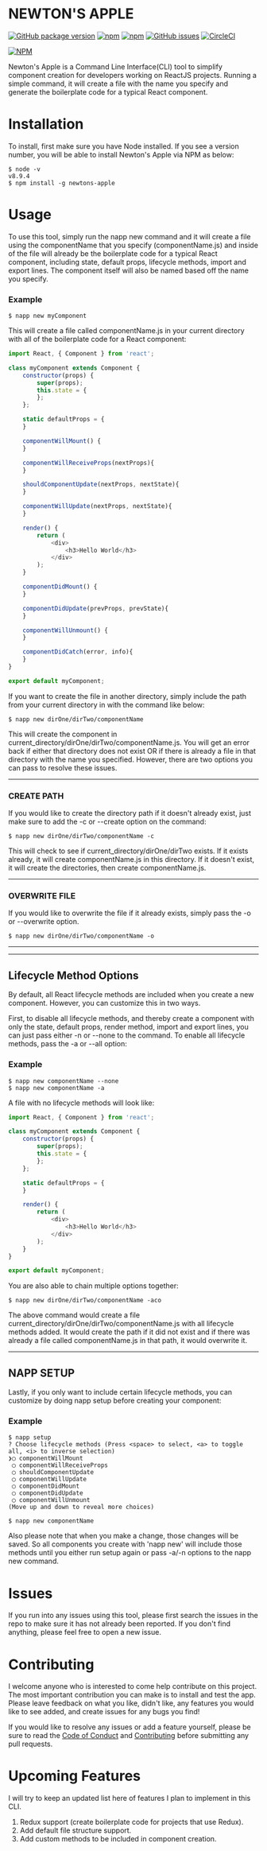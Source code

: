 # NEWTON'S APPLE
[![GitHub package version](https://img.shields.io/github/package-json/v/tdfranklin/newtons-apple.svg)]()
[![npm](https://img.shields.io/npm/dt/newtons-apple.svg)]()
[![npm](https://img.shields.io/npm/l/newtons-apple.svg)]()
[![GitHub issues](https://img.shields.io/github/issues/tdfranklin/newtons-apple.svg)]()
[![CircleCI](https://img.shields.io/circleci/project/github/tdfranklin/newtons-apple.svg)]()

[![NPM](https://nodei.co/npm/newtons-apple.png?downloads=true&downloadRank=true&stars=true)](https://nodei.co/npm/newtons-apple/)

Newton's Apple is a Command Line Interface(CLI) tool to simplify component creation for developers working on ReactJS projects.  Running a simple command, it will create a file with the name you specify and generate the boilerplate code for a typical React component.

# Installation

To install, first make sure you have Node installed.  If you see a version number, you will be able to install Newton's Apple via NPM as below:

```
$ node -v
v8.9.4
$ npm install -g newtons-apple
```

# Usage

To use this tool, simply run the napp new command and it will create a file using the componentName that you specify (componentName.js) and inside of the file will already be the boilerplate code for a typical React component, including state, default props, lifecycle methods, import and export lines.  The component itself will also be named based off the name you specify.

### Example

```
$ napp new myComponent
```

This will create a file called componentName.js in your current directory with all of the boilerplate code for a React component:

``` javascript
import React, { Component } from 'react';

class myComponent extends Component {
    constructor(props) {
        super(props);
        this.state = {
        };
    };

    static defaultProps = {
    }

    componentWillMount() {
    }

    componentWillReceiveProps(nextProps){
    }

    shouldComponentUpdate(nextProps, nextState){
    }

    componentWillUpdate(nextProps, nextState){
    }

    render() {
        return (
            <div>
                <h3>Hello World</h3>
            </div>
        );
    }

    componentDidMount() {
    }

    componentDidUpdate(prevProps, prevState){
    }

    componentWillUnmount() {
    }

    componentDidCatch(error, info){
    }
}

export default myComponent;
```

If you want to create the file in another directory, simply include the path from your current directory in with the command like below:

```
$ napp new dirOne/dirTwo/componentName
```

This will create the component in current_directory/dirOne/dirTwo/componentName.js.  You will get an error back if either that directory does not exist OR if there is already a file in that directory with the name you specified.  However, there are two options you can pass to resolve these issues.

---
### CREATE PATH

If you would like to create the directory path if it doesn't already exist, just make sure to add the -c or --create option on the command:

```
$ napp new dirOne/dirTwo/componentName -c
```

This will check to see if current_directory/dirOne/dirTwo exists.  If it exists already, it will create componentName.js in this directory.  If it doesn't exist, it will create the directories, then create componentName.js.

---
### OVERWRITE FILE

If you would like to overwrite the file if it already exists, simply pass the -o or --overwrite option.

```
$ napp new dirOne/dirTwo/componentName -o
```

---
---
## Lifecycle Method Options

By default, all React lifecycle methods are included when you create a new component.  However, you can customize this in two ways.

First, to disable all lifecycle methods, and thereby create a component with only the state, default props, render method, import and export lines, you can just pass either -n or --none to the command.  To enable all lifecycle methods, pass the -a or --all option:

### Example

```
$ napp new componentName --none
$ napp new componentName -a
```

A file with no lifecycle methods will look like:

``` javascript
import React, { Component } from 'react';

class myComponent extends Component {
    constructor(props) {
        super(props);
        this.state = {
        };
    };

    static defaultProps = {
    }

    render() {
        return (
            <div>
                <h3>Hello World</h3>
            </div>
        );
    }
}

export default myComponent;
```

You are also able to chain multiple options together:

```
$ napp new dirOne/dirTwo/componentName -aco
```

The above command would create a file current_directory/dirOne/dirTwo/componentName.js with all lifecycle methods added.  It would create the path if it did not exist and if there was already a file called componentName.js in that path, it would overwrite it.

---
## NAPP SETUP

Lastly, if you only want to include certain lifecycle methods, you can customize by doing napp setup before creating your component:

### Example

```
$ napp setup
? Choose lifecycle methods (Press <space> to select, <a> to toggle all, <i> to inverse selection)
❯◯ componentWillMount
 ◯ componentWillReceiveProps
 ◯ shouldComponentUpdate
 ◯ componentWillUpdate
 ◯ componentDidMount
 ◯ componentDidUpdate
 ◯ componentWillUnmount
(Move up and down to reveal more choices)

$ napp new componentName
```

Also please note that when you make a change, those changes will be saved.  So all components you create with 'napp new' will include those methods until you either run setup again or pass -a/-n options to the napp new command.

# Issues

If you run into any issues using this tool, please first search the issues in the repo to make sure it has not already been reported.  If you don't find anything, please feel free to open a new issue.

# Contributing

I welcome anyone who is interested to come help contribute on this project.  The most important contribution you can make is to install and test the app.  Please leave feedback on what you like, didn't like, any features you would like to see added, and create issues for any bugs you find!

If you would like to resolve any issues or add a feature yourself, please be sure to read the [Code of Conduct](https://github.com/tdfranklin/newtons-apple/blob/master/CODE_OF_CONDUCT.md) and [Contributing](https://github.com/tdfranklin/newtons-apple/blob/master/CONTRIBUTING.md) before submitting any pull requests.

# Upcoming Features

I will try to keep an updated list here of features I plan to implement in this CLI.

1. Redux support (create boilerplate code for projects that use Redux).
2. Add default file structure support.
3. Add custom methods to be included in component creation.
